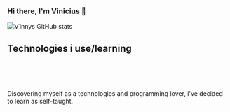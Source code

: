 ### Hi there, I'm Vinicius 👋

![V1nnys GitHub stats](https://github-readme-stats.vercel.app/api?username=v1nnys&show_icons=true&theme=radical)

## Technologies i use/learning

<div style="display: inline_block"><br/>
  <img align="center" alt="" src="https://img.shields.io/badge/HTML5-E34F26?style=for-the-badge&logo=html5&logoColor=white"/>
  <img align="center" alt="" src="https://img.shields.io/badge/CSS3-1572B6?style=for-the-badge&logo=css3&logoColor=white"/>
  <img align="center" alt="" src="https://img.shields.io/badge/Sass-CC6699?style=for-the-badge&logo=sass&logoColor=white"/>
  <img align="center" alt="" src="https://img.shields.io/badge/JavaScript-F7DF1E?style=for-the-badge&logo=javascript&logoColor=black"/>
  <img align="center" alt="" src="https://img.shields.io/badge/TypeScript-007ACC?style=for-the-badge&logo=typescript&logoColor=white"/>
  <img align="center" alt="" src="https://img.shields.io/badge/jQuery-0769AD?style=for-the-badge&logo=jquery&logoColor=white"/>
  <img align="center" alt="" src="https://img.shields.io/badge/Angular-DD0031?style=for-the-badge&logo=angular&logoColor=white"/>
  <img align="center" alt="" src="	https://img.shields.io/badge/SQLite-07405E?style=for-the-badge&logo=sqlite&logoColor=white"/>
  <img align="center" alt="" src="	https://img.shields.io/badge/Node.js-43853D?style=for-the-badge&logo=node.js&logoColor=white"/>
</div><br/>

Discovering myself as a technologies and programming lover, i've decided to learn as self-taught.
